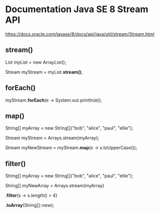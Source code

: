 # Documentation Java SE 8 Stream API #
https://docs.oracle.com/javase/8/docs/api/java/util/stream/Stream.html

## stream() ##

List<Integer> myList = new ArrayList<Integer>();
  
Stream<Integer> myStream = myList.**stream()**;

## forEach() ##

myStream.**forEach**(e -> System.out.println(e));


## map() ##

String[] myArray = new String[]{"bob", "alice", "paul", "ellie"};

Stream<String> myStream = Arrays.stream(myArray);

Stream<String> myNewStream = myStream.**map**(s -> s.toUpperCase());

## filter() ##

String[] myArray = new String[]{"bob", "alice", "paul", "ellie"};

String[] myNewArray = Arrays.stream(myArray)

   .**filter**(s -> s.length() > 4)
          
   .**toArray**(String[]::new);
  
  
